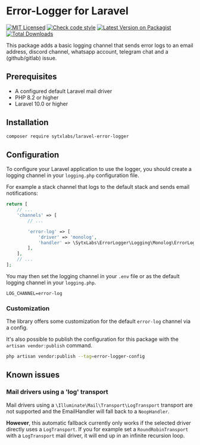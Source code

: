# Error-Logger for Laravel

[![MIT Licensed](https://img.shields.io/badge/License-MIT-brightgreen.svg?style=flat-square)](LICENSE.md)
[![Check code style](https://github.com/SytxLabs/Laravel-Error-Logger/actions/workflows/code-style.yml/badge.svg?style=flat-square)](https://github.com/SytxLabs/Laravel-Error-Logger/actions/workflows/code-style.yml)
[![Latest Version on Packagist](https://poser.pugx.org/sytxlabs/laravel-error-logger/v/stable?format=flat-square)](https://packagist.org/packages/sytxlabs/laravel-error-logger)
[![Total Downloads](https://poser.pugx.org/sytxlabs/laravel-error-logger/downloads?format=flat-square)](https://packagist.org/packages/sytxlabs/laravel-error-logger)


This package adds a basic logging channel that sends error logs to an email address, discord channel, whatsapp account, telegram chat and a (github/gitlab) issue.

## Prerequisites

* A configured default Laravel mail driver
* PHP 8.2 or higher
* Laravel 10.0 or higher

## Installation

```sh
composer require sytxlabs/laravel-error-logger
```

## Configuration

To configure your Laravel application to use the logger, you should create a logging channel in your `logging.php`
configuration file.

For example a stack channel that logs to the default stack and sends email notifications:

```php
return [
    // ...
    'channels' => [
        // ...    

        'error-log' => [
            'driver' => 'monolog',
            'handler' => \SytxLabs\ErrorLogger\Logging\Monolog\ErrorLogHandler::class,
        ],
    ],
    // ...    
];
```

You may then set the logging channel in your `.env` file or as the default logging channel in your `logging.php`.

```dotenv
LOG_CHANNEL=error-log
```

### Customization

The library offers some customization for the default `error-log` channel via a config.

It's also possible to publish the configuration for this package with the `artisan vendor:publish` command.

```sh
php artisan vendor:publish --tag=error-logger-config
```

## Known issues

### Mail drivers using a 'log' transport

Mail drivers using a `\Illuminate\Mail\Transport\LogTransport` transport are not supported and the EmailHandler will
fall back to a `NoopHandler`.

**However**, this automatic fallback currently only works if the selected driver directly uses a `LogTransport`.
If you for example set a `RoundRobinTransport` with a `LogTransport` mail driver, it will end up in
an infinite recursion loop. 
